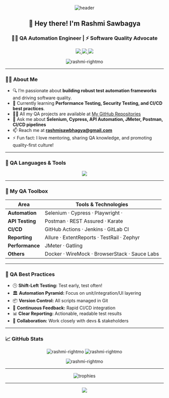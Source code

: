 <!-- Banner & Greeting -->
<p align="center">
  <img src="https://capsule-render.vercel.app/api?type=waving&color=0e75b6&height=200&section=header&text=Rashmi%20Sawbagya&fontSize=40&fontColor=ffffff" alt="header"/>
</p>

<h2 align="center">👋 Hey there! I'm Rashmi Sawbagya</h2>
<h3 align="center">🧑‍💻 QA Automation Engineer | ⚡ Software Quality Advocate</h3>

<p align="center">
  <a href="mailto:rashmisawbhagya@gmail.com">
    <img src="https://img.shields.io/badge/Email-D14836?style=for-the-badge&logo=gmail&logoColor=white" />
  </a>
  <a href="https://www.linkedin.com/in/rashmisawbagya/" target="_blank">
    <img src="https://img.shields.io/badge/LinkedIn-0a66c2?style=for-the-badge&logo=linkedin&logoColor=white" />
  </a>
  <a href="https://medium.com/@rashmisawbagya" target="_blank">
    <img src="https://img.shields.io/badge/Medium-12100e?style=for-the-badge&logo=medium&logoColor=white" />
  </a>
</p>

<!-- Profile Views -->
<p align="center">
  <img src="https://komarev.com/ghpvc/?username=rashmisawbagya&label=Profile%20views&color=0e75b6&style=flat" alt="rashmi-rightmo" />
</p>

---

<!-- About Section -->
### 🙋‍♀️ About Me
- 🔍 I’m passionate about **building robust test automation frameworks** and driving software quality.
- 🌱 Currently learning **Performance Testing, Security Testing, and CI/CD best practices**.
- 👨‍💻 All my QA projects are available at [My GitHub Repositories](https://github.com/rashmi-rightmo?tab=repositories)
- 💬 Ask me about **Selenium, Cypress, API Automation, JMeter, Postman, CI/CD pipelines**
- 📫 Reach me at **rashmisawbhagya@gmail.com**
- ⚡ Fun fact: I love mentoring, sharing QA knowledge, and promoting quality-first culture!

---

<!-- Skills Section -->
### 🚀 QA Languages & Tools

<p align="center">
  <img src="https://skillicons.dev/icons?i=selenium,cypress,playwright,appium,postman,jmeter,pytest,java,python,js,ts,git,github,docker,jenkins,githubactions,gitlab,sonarqube,figma,linux,aws,gcp,mysql,postgres,mongodb,graphql,rest" />
</p>

---

<!-- QA Toolbox Section -->
### 🧰 My QA Toolbox

| Area               | Tools & Technologies                               |
|--------------------|---------------------------------------------------|
| **Automation**     | Selenium · Cypress · Playwright ·          |
| **API Testing**    | Postman · REST Assured · Karate                    |
| **CI/CD**          | GitHub Actions · Jenkins · GitLab CI               |
| **Reporting**      | Allure · ExtentReports · TestRail · Zephyr         |
| **Performance**    | JMeter · Gatling                                   |
| **Others**         | Docker · WireMock · BrowserStack · Sauce Labs      |

---

<!-- Best Practices -->
### 🌈 QA Best Practices

- 🕓 **Shift-Left Testing:** Test early, test often!
- 🏛️ **Automation Pyramid:** Focus on unit/integration/UI layering
- 📦 **Version Control:** All scripts managed in Git
- 🔄 **Continuous Feedback:** Rapid CI/CD integration
- 📊 **Clear Reporting:** Actionable, readable test results
- 🤝 **Collaboration:** Work closely with devs & stakeholders

---

<!-- GitHub Stats -->
### 📈 GitHub Stats

<p align="center">
  <img src="https://github-readme-stats.vercel.app/api?username=rashmisawbagya&show_icons=true&theme=tokyonight" alt="rashmi-rightmo" />
  <img src="https://github-readme-stats.vercel.app/api/top-langs/?username=rashmisawbagyao&layout=compact&theme=tokyonight" alt="rashmi-rightmo" />
</p>
<p align="center">
  <img src="https://github-readme-streak-stats.herokuapp.com/?user=rashmisawbagya&theme=tokyonight" alt="rashmi-rightmo" />
</p>

---

<!-- Trophies -->
<p align="center">
  <img src="https://github-profile-trophy.vercel.app/?username=rrashmisawbagya&theme=tokyonight&row=1&column=7" alt="trophies" />
</p>

---
<!-- Quote or Fun Footer -->
<p align="center">
  <img src="https://readme-typing-svg.demolab.com?font=Fira+Code&weight=700&pause=1000&color=0e75b6&center=true&vCenter=true&width=435&lines=Quality+is+never+an+accident.;It+is+always+the+result+of+intelligent+effort.;Happy+Testing!;Open+to+collaboration+and+QA+opportunities."/>
</p>
